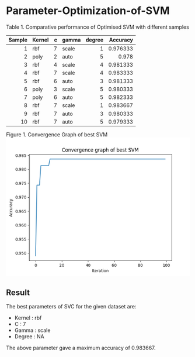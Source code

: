 # Parameter-Optimization-of-SVM


Table 1. Comparative performance of Optimised SVM with different samples

|Sample| Kernel   |   c | gamma   |   degree |   Accuracy |
|-----:|:---------|----:|:--------|---------:|-----------:|
|1     | rbf      |   7 | scale   |        1 |   0.976333 |
|2     | poly     |   2 | auto    |        5 |   0.978    |
|3     | rbf      |   4 | scale   |        4 |   0.981333 |
|4     | rbf      |   7 | scale   |        4 |   0.983333 |
|5     | rbf      |   6 | auto    |        3 |   0.981333 |
|6     | poly     |   3 | scale   |        5 |   0.980333 |
|7     | poly     |   6 | auto    |        5 |   0.982333 |
|8     | rbf      |   7 | scale   |        1 |   0.983667 |
|9     | rbf      |   7 | auto    |        3 |   0.980333 |
|10    | rbf      |   7 | auto    |        5 |   0.979333 |


Figure 1. Convergence Graph of best SVM
![Figure 1. Convergence Graph of best SVM](./images/convergence_graph.png)


## Result
The best parameters of SVC for the given dataset are:
- Kernel : rbf
- C : 7
- Gamma : scale
- Degree : NA

The above parameter gave a maximum accuracy of 0.983667.
